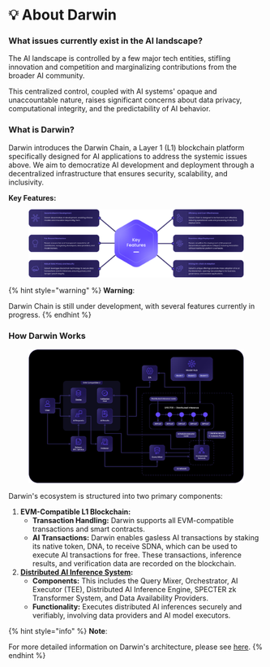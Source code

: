 # 💡 About Darwin

### What issues currently exist in the AI landscape?

The AI landscape is controlled by a few major tech entities, stifling innovation and competition and marginalizing contributions from the broader AI community.&#x20;

This centralized control, coupled with AI systems' opaque and unaccountable nature, raises significant concerns about data privacy, computational integrity, and the predictability of AI behavior.

### What is Darwin?

Darwin introduces the Darwin Chain, a Layer 1 (L1) blockchain platform specifically designed for AI applications to address the systemic issues above. We aim to democratize AI development and deployment through a decentralized infrastructure that ensures security, scalability, and inclusivity.

**Key Features:**

<figure><img src="../.gitbook/assets/Asset 8@300x (10).png" alt=""><figcaption></figcaption></figure>

{% hint style="warning" %}
**Warning**:

Darwin Chain is still under development, with several features currently in progress.
{% endhint %}

### How Darwin Works

<figure><img src="../.gitbook/assets/Asset 2@300x (13).png" alt=""><figcaption></figcaption></figure>

Darwin's ecosystem is structured into two primary components:&#x20;

1. **EVM-Compatible L1 Blockchain:**
   * **Transaction Handling:** Darwin supports all EVM-compatible transactions and smart contracts.
   * **AI Transactions:** Darwin enables gasless AI transactions by staking its native token, DNA, to receive SDNA, which can be used to execute AI transactions for free. These transactions, inference results, and verification data are recorded on the blockchain.
2. [**Distributed AI Inference System**](../key-technologies/darwin-distributed-inference.md)**:**
   * **Components:** This includes the Query Mixer, Orchestrator, AI Executor (TEE), Distributed AI Inference Engine, SPECTER zk Transformer System, and Data Availability Providers.
   * **Functionality:** Executes distributed AI inferences securely and verifiably, involving data providers and AI model executors.

{% hint style="info" %}
**Note**:

For more detailed information on Darwin's architecture, please see [here](broken-reference).
{% endhint %}
